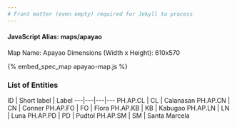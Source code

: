 ```yaml
---
# Front matter (even empty) required for Jekyll to process
---
```


#### JavaScript Alias: maps/apayao

Map Name: Apayao
Dimensions (Width x Height): 610x570



{% embed_spec_map apayao-map.js %}

### List of Entities

ID | Short label | Label
---|---|---|---
PH.AP.CL | CL | Calanasan
PH.AP.CN | CN | Conner
PH.AP.FO | FO | Flora
PH.AP.KB | KB | Kabugao
PH.AP.LN | LN | Luna
PH.AP.PD | PD | Pudtol
PH.AP.SM | SM | Santa Marcela